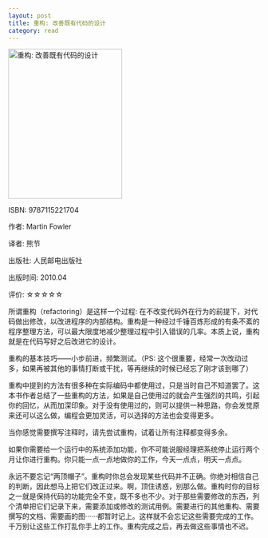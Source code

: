 ```yaml
---
layout: post
title: 重构: 改善既有代码的设计
category: read
---
```

<img class="cover" title="9787115221704" src="/images/2012/01/9787115221704-228x300.jpg" alt="重构: 改善既有代码的设计" width="228" height="300" />

ISBN: 9787115221704

作者: Martin Fowler

译者: 熊节

出版社: 人民邮电出版社

出版时间: 2010.04

评价: ☆☆☆☆☆

所谓重构（refactoring）是这样一个过程: 在不改变代码外在行为的前提下，对代码做出修改，以改进程序的内部结构。重构是一种经过千锤百炼形成的有条不紊的程序整理方法，可以最大限度地减少整理过程中引入错误的几率。本质上说，重构就是在代码写好之后改进它的设计。

重构的基本技巧——小步前进，频繁测试。（PS: 这个很重要，经常一次改动过多，如果再被其他的事情打断或干扰，等再继续的时候已经忘了刚才该到哪了）

重构中提到的方法有很多种在实际编码中都使用过，只是当时自己不知道罢了。这本书作者总结了一些重构的方法，如果是自己使用过的就会产生强烈的共鸣，引起你的回忆，从而加深印象。对于没有使用过的，则可以提供一种思路，你会发觉原来还可以这么做，编程会更加灵活，可以选择的方法也会变得更多。

当你感觉需要撰写注释时，请先尝试重构，试着让所有注释都变得多余。

如果你需要给一个运行中的系统添加功能，你不可能说服经理把系统停止运行两个月让你进行重构。你只能一点一点地做你的工作，今天一点点，明天一点点。

永远不要忘记“两顶帽子”。重构时你总会发现某些代码并不正确。你绝对相信自己的判断，因此想马上把它们改正过来。啊，顶住诱惑，别那么做。重构时你的目标之一就是保持代码的功能完全不变，既不多也不少。对于那些需要修改的东西，列个清单把它们记录下来，需要添加或修改的测试用例。需要进行的其他重构、需要撰写的文档、需要画的图······都暂时记上。这样就不会忘记这些需要完成的工作。千万别让这些工作打乱你手上的工作。重构完成之后，再去做这些事情也不迟。
